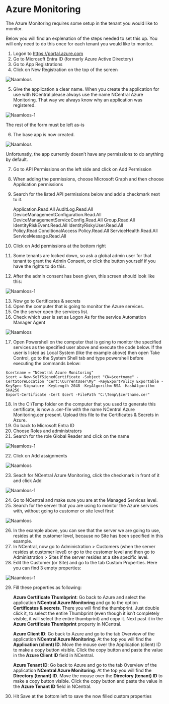 # Azure Monitoring
The Azure Monitoring requires some setup in the tenant you would like to monitor.

Below you will find an explenation of the steps needed to set this up. You will only need to do this once for each tenant you would like to monitor.

1. Logon to https://portal.azure.com
2. Go to Microsoft Entra ID (formerly Azure Active Directory)
3. Go to App Registrations
4. Click on New Registration on the top of the screen

![Naamloos](https://github.com/eagle00789/N-Central/assets/643293/0f20591d-e464-4c68-9fea-0793fdbf4234)

5. Give the application a clear name. When you create the application for use with NCentral please always use the name NCentral Azure Monitoring. That way we always know why an application was registered.

![Naamloos-1](https://github.com/eagle00789/N-Central/assets/643293/adcd2870-a410-427a-b2a0-9418ae20fce9)

The rest of the form must be left as-is

6. The base app is now created.

![Naamloos](https://github.com/eagle00789/N-Central/assets/643293/5c34dac2-9d3b-47aa-aa64-baf5badd4597)

Unfortunatly, the app currently doesn’t have any permissions to do anything by default.

7. Go to API Permissions on the left side and click on Add Permission
8. When adding the permissions, choose Microsoft Graph and then choose Application permissions
9. Search for the listed API permissions below and add a checkmark next to it.
    
    Application.Read.All
    AuditLog.Read.All
    DeviceManagementConfiguration.Read.All
    DeviceManagementServiceConfig.Read.All
    Group.Read.All
    IdentityRiskEvent.Read.All
    IdentityRiskyUser.Read.All
    Policy.Read.ConditionalAccess
    Policy.Read.All
    ServiceHealth.Read.All
    ServiceMessage.Read.All

10. Click on Add permissions at the bottom right
11. Some tenants are locked down, so ask a global admin user for that tenant to grant the Admin Consent, or click the button yourself if you have the rights to do this.
12. After the admin consent has been given, this screen should look like this:

![Naamloos-1](https://github.com/eagle00789/N-Central/assets/643293/1d95321d-4204-4d0a-b8b8-198a1f0bd2ed)

13. Now go to Certificates & secrets
14. Open the computer that is going to monitor the Azure services.
15. On the server open the services list.
16. Check which user is set as Logon As for the service Automation Manager Agent

![Naamloos](https://github.com/eagle00789/N-Central/assets/643293/38df756b-f06d-4271-a6f0-5d76972ac985)

17. Open Powershell on the computer that is going to monitor the specified services as the specified user above and execute the code below.
If the user is listed as Local System (like the example above) then open Take Control, go to the System Shell tab and type powershell before executing the commands below:
```
$certname = "NCentral Azure Monitoring"
$cert = New-SelfSignedCertificate -Subject "CN=$certname" -CertStoreLocation "Cert:\CurrentUser\My" -KeyExportPolicy Exportable -KeySpec Signature -KeyLength 2048 -KeyAlgorithm RSA -HashAlgorithm SHA256
Export-Certificate -Cert $cert -FilePath "C:\Temp\$certname.cer"
``` 
18. In the C:\Temp folder on the computer that you used to generate this certificate, is now a .cer-file with the name NCentral Azure Monitoring.cer present. Upload this file to the Certificates & Secrets in Azure.
19. Go back to Microsoft Entra ID
20. Choose Roles and administrators
21. Search for the role Global Reader and click on the name

![Naamloos-1](https://github.com/eagle00789/N-Central/assets/643293/b7dc85b6-0484-4063-ad58-47f3b2f2a3c6)

22. Click on Add assignments

![Naamloos](https://github.com/eagle00789/N-Central/assets/643293/9be55392-bfe1-431e-a992-dfc2080cce1f)

23. Seach for NCentral Azure Monitoring, click the checkmark in front of it and click Add

![Naamloos-1](https://github.com/eagle00789/N-Central/assets/643293/c2bfcbc7-1a24-495d-ab1d-ee9822e0f2fc)

24. Go to NCentral and make sure you are at the Managed Services level.
25. Search for the server that you are using to monitor the Azure services with, without going to customer or site level first:

![Naamloos](https://github.com/eagle00789/N-Central/assets/643293/727d6b01-e474-4b73-baac-350970d5c6fd)

26. In the example above, you can see that the server we are going to use, resides at the customer level, because no Site has been specified in this example.
27. In NCentral, now go to Administration > Customers (when the server resides at customer level) or go to the customer level and then go to Administration > Sites if the server resides at a site specific level.
28. Edit the Customer (or Site) and go to the tab Custom Properties. Here you can find 3 empty properties:

![Naamloos-1](https://github.com/eagle00789/N-Central/assets/643293/cd06771e-2754-47da-90f3-e83760ee2560)

29. Fill these properties as following:

    **Azure Certificate Thumbprint**: Go back to Azure and select the application **NCentral Azure Monitoring** and go to the option **Certificates & secrets**. There you will find the thumbprint. Just double click it, to select the entire Thumbprint (even though it isn’t completely visible, it will select the entire thumbprint) and copy it. Next past it in the **Azure Certificate Thumbprint** property in NCentral.

    **Azure Client ID**: Go back to Azure and go to the tab Overview of the application **NCentral Azure Monitoring**. At the top you will find the **Application (client) ID**. Move the mouse over the Application (client) ID to make a copy button visible. Click the copy button and paste the value in the **Azure Client ID** field in NCentral.

    **Azure Tenant ID**: Go back to Azure and go to the tab Overview of the application **NCentral Azure Monitoring**. At the top you will find the **Directory (tenant) ID**. Move the mouse over the **Directory (tenant) ID** to make a copy button visible. Click the copy button and paste the value in the **Azure Tenant ID** field in NCentral.

30. Hit Save at the bottom left to save the now filled custom properties
